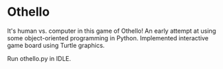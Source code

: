 # Othello
It's human vs. computer in this game of Othello!
An early attempt at using some object-oriented programming in Python.  Implemented interactive game board using Turtle graphics.

Run othello.py in IDLE.
